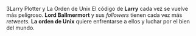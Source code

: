 3Larry Plotter y La Orden de Unix
El código de **Larry** cada vez se vuelve más peligroso.
**Lord Ballmermort** y sus *followers* tienen cada vez más *retweets*.
**La orden de Unix** quiere enfrentarse a ellos y luchar por el bien del mundo.

